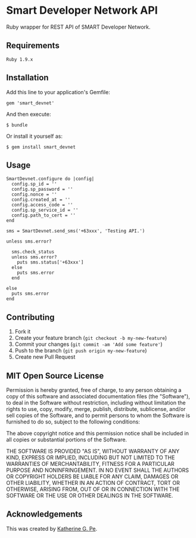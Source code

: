 # Smart Developer Network API 

Ruby wrapper for REST API of SMART Developer Network.

## Requirements

    Ruby 1.9.x

## Installation

Add this line to your application's Gemfile:

    gem 'smart_devnet'

And then execute:

    $ bundle

Or install it yourself as:

    $ gem install smart_devnet


## Usage

    SmartDevnet.configure do |config|
      config.sp_id = ''
      config.sp_password = ''
      config.nonce = ''
      config.created_at = ''
      config.access_code = ''
      config.sp_service_id = ''
      config.path_to_cert = ''
    end

    sms = SmartDevnet.send_sms('+63xxx', 'Testing API.')

    unless sms.error?

      sms.check_status
      unless sms.error?
        puts sms.status['+63xxx']
      else
        puts sms.error
      end

    else
      puts sms.error
    end

## Contributing

1. Fork it
2. Create your feature branch (`git checkout -b my-new-feature`)
3. Commit your changes (`git commit -am 'Add some feature'`)
4. Push to the branch (`git push origin my-new-feature`)
5. Create new Pull Request

## MIT Open Source License

Permission is hereby granted, free of charge, to any person obtaining a copy of this software and associated documentation files (the "Software"), to deal in the Software without restriction, including without limitation the rights to use, copy, modify, merge, publish, distribute, sublicense, and/or sell copies of the Software, and to permit persons to whom the Software is furnished to do so, subject to the following conditions:

The above copyright notice and this permission notice shall be included in all copies or substantial portions of the Software.

THE SOFTWARE IS PROVIDED "AS IS", WITHOUT WARRANTY OF ANY KIND, EXPRESS OR IMPLIED, INCLUDING BUT NOT LIMITED TO THE WARRANTIES OF MERCHANTABILITY, FITNESS FOR A PARTICULAR PURPOSE AND NONINFRINGEMENT. IN NO EVENT SHALL THE AUTHORS OR COPYRIGHT HOLDERS BE LIABLE FOR ANY CLAIM, DAMAGES OR OTHER LIABILITY, WHETHER IN AN ACTION OF CONTRACT, TORT OR OTHERWISE, ARISING FROM, OUT OF OR IN CONNECTION WITH THE SOFTWARE OR THE USE OR OTHER DEALINGS IN THE SOFTWARE.

## Acknowledgements

This was created by <a href="http://blog.bridgeutopiaweb.com" target="_blank">Katherine G. Pe</a>.
